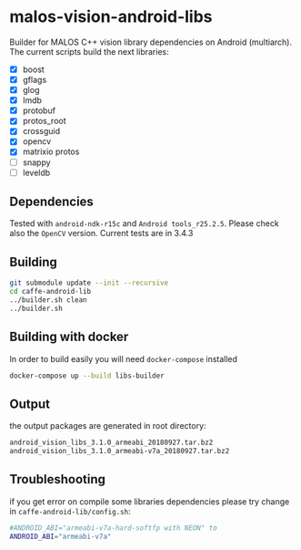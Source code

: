 # malos-vision-android-libs

Builder for MALOS C++ vision library dependencies on Android (multiarch). The current scripts build the next libraries:

- [X] boost
- [X] gflags
- [X] glog
- [X] lmdb
- [X] protobuf
- [X] protos_root
- [X] crossguid
- [X] opencv
- [X] matrixio protos
- [ ] snappy 
- [ ] leveldb

## Dependencies

Tested with `android-ndk-r15c` and `Android tools_r25.2.5`. Please check also the `OpenCV` version. Current tests are in 3.4.3

## Building

``` bash
git submodule update --init --recursive
cd caffe-android-lib
../builder.sh clean
../builder.sh
```

## Building with docker

In order to build easily you will need `docker-compose` installed

``` bash
docker-compose up --build libs-builder
```

## Output

the output packages are generated in root directory:

``` bash
android_vision_libs_3.1.0_armeabi_20180927.tar.bz2
android_vision_libs_3.1.0_armeabi-v7a_20180927.tar.bz2
```

## Troubleshooting

if you get error on compile some libraries dependencies please try change in `caffe-android-lib/config.sh`:

``` bash
#ANDROID_ABI="armeabi-v7a-hard-softfp with NEON" to
ANDROID_ABI="armeabi-v7a"
```


